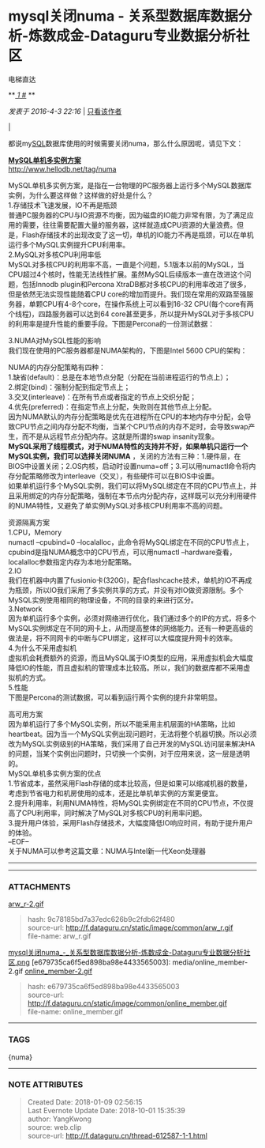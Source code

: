 # mysql关闭numa - 关系型数据库数据分析-炼数成金-Dataguru专业数据分析社区

  

电梯直达

**[ _1_ #](http://f.dataguru.cn/thread-612587-1-1.html) **

_发表于 2016-4-3 22:16_ |
[只看该作者](http://f.dataguru.cn/forum.php?mod=viewthread&tid=612587&page=1&authorid=27876)

|  
  
都说my[SQL](http://www.dataguru.cn/article-8711-1.html?union_site=innerlink)数据库使用的时候需要关闭numa，那么什么原因呢，请见下文：  
  
  
**[MySQL单机多实例方案](http://www.hellodb.net/2011/06/mysql_multi_instance.html)**  
<http://www.hellodb.net/tag/numa>  
  

MySQL单机多实例方案，是指在一台物理的PC服务器上运行多个MySQL数据库实例，为什么要这样做？这样做的好处是什么？  
1.存储技术飞速发展，IO不再是瓶颈  
普通PC服务器的CPU与IO资源不均衡，因为磁盘的IO能力非常有限，为了满足应用的需要，往往需要配置大量的服务器，这样就造成CPU资源的大量浪费。但是，Flash存储技术的出现改变了这一切，单机的IO能力不再是瓶颈，可以在单机运行多个MySQL实例提升CPU利用率。  
2.MySQL对多核CPU利用率低  
MySQL对多核CPU的利用率不高，一直是个问题，5.1版本以前的MySQL，当CPU超过4个核时，性能无法线性扩展。虽然MySQL后续版本一直在改进这个问题，包括Innodb
plugin和Percona XtraDB都对多核CPU的利用率改进了很多，但是依然无法实现性能随着CPU
core的增加而提升。我们现在常用的双路至强服务器，单颗CPU有4-8个core，在操作系统上可以看到16-32
CPU(每个core有两个线程)，四路服务器可以达到64
core甚至更多，所以提升MySQL对于多核CPU的利用率是提升性能的重要手段。下图是Percona的一份测试数据：

3.NUMA对MySQL性能的影响  
我们现在使用的PC服务器都是NUMA架构的，下图是Intel 5600 CPU的架构：

NUMA的内存分配策略有四种：  
1.缺省(default)：总是在本地节点分配（分配在当前进程运行的节点上）；  
2.绑定(bind)：强制分配到指定节点上；  
3.交叉(interleave)：在所有节点或者指定的节点上交织分配；  
4.优先(preferred)：在指定节点上分配，失败则在其他节点上分配。  
因为NUMA默认的内存分配策略是优先在进程所在CPU的本地内存中分配，会导致CPU节点之间内存分配不均衡，当某个CPU节点的内存不足时，会导致swap产生，而不是从远程节点分配内存。这就是所谓的swap
insanity现象。  
**MySQL采用了线程模式，对于NUMA特性的支持并不好，如果单机只运行一个MySQL实例，我们可以选择关闭NUMA**
，关闭的方法有三种：1.硬件层，在BIOS中设置关闭；2.OS内核，启动时设置numa=off；3.可以用numactl命令将内存分配策略修改为interleave（交叉），有些硬件可以在BIOS中设置。  
如果单机运行多个MySQL实例，我们可以将MySQL绑定在不同的CPU节点上，并且采用绑定的内存分配策略，强制在本节点内分配内存，这样既可以充分利用硬件的NUMA特性，又避免了单实例MySQL对多核CPU利用率不高的问题。

资源隔离方案  
1.CPU，Memory  
numactl –cpubind=0
–localalloc，此命令将MySQL绑定在不同的CPU节点上，cpubind是指NUMA概念中的CPU节点，可以用numactl
–hardware查看，localalloc参数指定内存为本地分配策略。  
2.IO  
我们在机器中内置了fusionio卡(320G)，配合flashcache技术，单机的IO不再成为瓶颈，所以IO我们采用了多实例共享的方式，并没有对IO做资源限制。多个MySQL实例使用相同的物理设备，不同的目录的来进行区分。  
3.Network  
因为单机运行多个实例，必须对网络进行优化，我们通过多个的IP的方式，将多个MySQL实例绑定在不同的网卡上，从而提高整体的网络能力。还有一种更高级的做法是，将不同网卡的中断与CPU绑定，这样可以大幅度提升网卡的效率。  
4.为什么不采用虚拟机  
虚拟机会耗费额外的资源，而且MySQL属于IO类型的应用，采用虚拟机会大幅度降低IO的性能，而且虚拟机的管理成本比较高。所以，我们的数据库都不采用虚拟机的方式。  
5.性能  
下图是Percona的测试数据，可以看到运行两个实例的提升非常明显。

高可用方案  
因为单机运行了多个MySQL实例，所以不能采用主机层面的HA策略，比如heartbeat。因为当一个MySQL实例出现问题时，无法将整个机器切换。所以必须改为MySQL实例级别的HA策略，我们采用了自己开发的MySQL访问层来解决HA的问题，当某个实例出问题时，只切换一个实例，对于应用来说，这一层是透明的。  
MySQL单机多实例方案的优点  
1.节省成本，虽然采用Flash存储的成本比较高，但是如果可以缩减机器的数量，考虑到节省电力和机房使用的成本，还是比单机单实例的方案更便宜。  
2.提升利用率，利用NUMA特性，将MySQL实例绑定在不同的CPU节点，不仅提高了CPU利用率，同时解决了MySQL对多核CPU的利用率问题。  
3.提升用户体验，采用Flash存储技术，大幅度降低IO响应时间，有助于提升用户的体验。  
–EOF–  
关于NUMA可以参考这篇文章：NUMA与Intel新一代Xeon处理器

  
  
  
---  
  
  


---
### ATTACHMENTS
[9c78185bd7a37edc626b9c2fdb62f480]: media/arw_r-2.gif
[arw_r-2.gif](media/arw_r-2.gif)
>hash: 9c78185bd7a37edc626b9c2fdb62f480  
>source-url: http://f.dataguru.cn/static/image/common/arw_r.gif  
>file-name: arw_r.gif  

[9d60a49f59017478ed7e89a2fd3896bc]: media/mysql关闭numa_-_关系型数据库数据分析-炼数成金-Dataguru专业数据分析社区.png
[mysql关闭numa_-_关系型数据库数据分析-炼数成金-Dataguru专业数据分析社区.png](media/mysql关闭numa_-_关系型数据库数据分析-炼数成金-Dataguru专业数据分析社区.png)
[e679735ca6f5ed898ba98e4433565003]: media/online_member-2.gif
[online_member-2.gif](media/online_member-2.gif)
>hash: e679735ca6f5ed898ba98e4433565003  
>source-url: http://f.dataguru.cn/static/image/common/online_member.gif  
>file-name: online_member.gif  


---
### TAGS
{numa}

---
### NOTE ATTRIBUTES
>Created Date: 2018-01-09 02:56:15  
>Last Evernote Update Date: 2018-10-01 15:35:39  
>author: YangKwong  
>source: web.clip  
>source-url: http://f.dataguru.cn/thread-612587-1-1.html  